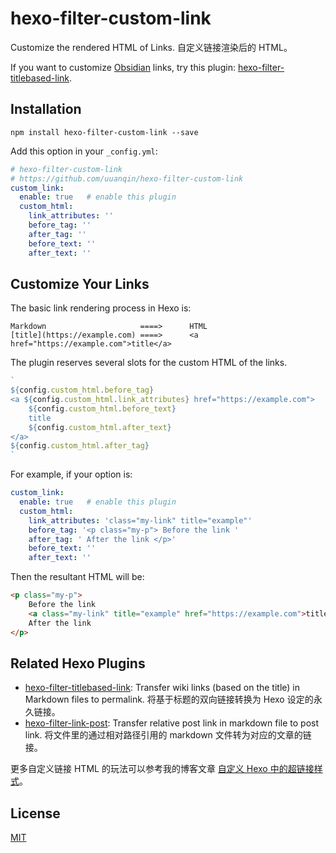 # hexo-filter-custom-link

Customize the rendered HTML of Links. 自定义链接渲染后的 HTML。

If you want to customize [Obsidian](https://obsidian.md/) links,
try this plugin: [hexo-filter-titlebased-link](https://github.com/uuanqin/hexo-filter-titlebased-link).

## Installation

```shell
npm install hexo-filter-custom-link --save
```

Add this option in your `_config.yml`:

```yaml
# hexo-filter-custom-link
# https://github.com/uuanqin/hexo-filter-custom-link
custom_link:
  enable: true   # enable this plugin
  custom_html:
    link_attributes: ''
    before_tag: ''
    after_tag: ''
    before_text: ''
    after_text: ''
```

## Customize Your Links

The basic link rendering process in Hexo is:

```text
Markdown                     ====>      HTML
[title](https://example.com) ====>      <a href="https://example.com">title</a>
```

The plugin reserves several slots for the custom HTML of the links.

```js
`
${config.custom_html.before_tag}
<a ${config.custom_html.link_attributes} href="https://example.com">
    ${config.custom_html.before_text}
    title
    ${config.custom_html.after_text}
</a>
${config.custom_html.after_tag}
`
```

For example, if your option is:

```yaml
custom_link:
  enable: true   # enable this plugin
  custom_html:
    link_attributes: 'class="my-link" title="example"'
    before_tag: '<p class="my-p"> Before the link '
    after_tag: ' After the link </p>'
    before_text: ''
    after_text: ''
```

Then the resultant HTML will be:

```html
<p class="my-p"> 
    Before the link
    <a class="my-link" title="example" href="https://example.com">title</a>
    After the link 
</p>
```

## Related Hexo Plugins

- [hexo-filter-titlebased-link](https://github.com/uuanqin/hexo-filter-titlebased-link): Transfer wiki links (based on the title) in Markdown files to permalink. 将基于标题的双向链接转换为 Hexo 设定的永久链接。
- [hexo-filter-link-post](https://github.com/tcatche/hexo-filter-link-post): Transfer relative post link in markdown file to post link. 将文件里的通过相对路径引用的 markdown 文件转为对应的文章的链接。

更多自定义链接 HTML 的玩法可以参考我的博客文章 [自定义 Hexo 中的超链接样式](https://blog.uuanqin.top/p/8aa53d93/)。

## License

[MIT](./LICENSE)

